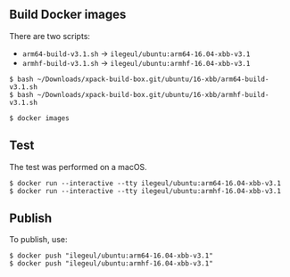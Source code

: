 
## Build Docker images

There are two scripts:

- `arm64-build-v3.1.sh` -> `ilegeul/ubuntu:arm64-16.04-xbb-v3.1`
- `armhf-build-v3.1.sh` -> `ilegeul/ubuntu:armhf-16.04-xbb-v3.1`

```console
$ bash ~/Downloads/xpack-build-box.git/ubuntu/16-xbb/arm64-build-v3.1.sh
$ bash ~/Downloads/xpack-build-box.git/ubuntu/16-xbb/armhf-build-v3.1.sh

$ docker images
```

## Test

The test was performed on a macOS.

```console
$ docker run --interactive --tty ilegeul/ubuntu:arm64-16.04-xbb-v3.1
$ docker run --interactive --tty ilegeul/ubuntu:armhf-16.04-xbb-v3.1
```

## Publish

To publish, use:

```console
$ docker push "ilegeul/ubuntu:arm64-16.04-xbb-v3.1"
$ docker push "ilegeul/ubuntu:armhf-16.04-xbb-v3.1"
```
